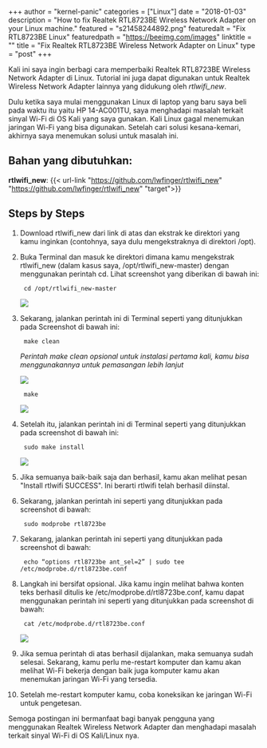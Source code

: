 +++
author = "kernel-panic"
categories = ["Linux"]
date = "2018-01-03"
description = "How to fix Realtek RTL8723BE Wireless Network Adapter on your Linux machine."
featured = "s21458244892.png"
featuredalt = "Fix RTL8723BE Linux"
featuredpath = "https://beeimg.com/images"
linktitle = ""
title = "Fix Realtek RTL8723BE Wireless Network Adapter on Linux"
type = "post"
+++

Kali ini saya ingin berbagi cara memperbaiki Realtek RTL8723BE Wireless Network Adapter di Linux. Tutorial ini juga dapat digunakan untuk Realtek Wireless Network Adapter lainnya yang didukung oleh *rtlwifi_new*.

Dulu ketika saya mulai menggunakan Linux di laptop yang baru saya beli pada waktu itu yaitu HP 14-AC001TU, saya menghadapi masalah terkait sinyal Wi-Fi di OS Kali yang saya gunakan. Kali Linux gagal menemukan jaringan Wi-Fi yang bisa digunakan. Setelah cari solusi kesana-kemari, akhirnya saya menemukan solusi untuk masalah ini.

## Bahan yang dibutuhkan:

**rtlwifi_new**: {{< url-link "https://github.com/lwfinger/rtlwifi_new" "https://github.com/lwfinger/rtlwifi_new" "target">}}

## Steps by Steps

1. Download rtlwifi_new dari link di atas dan ekstrak ke direktori yang kamu inginkan (contohnya, saya dulu mengekstraknya di direktori /opt).

2. Buka Terminal dan masuk ke direktori dimana kamu mengekstrak rtlwifi_new (dalam kasus saya, /opt/rtlwifi_new-master) dengan menggunakan perintah cd. Lihat screenshot yang diberikan di bawah ini:

		cd /opt/rtlwifi_new-master 

	![](https://beeimg.com/images/e05271428911.png) 

3. Sekarang, jalankan perintah ini di Terminal seperti yang ditunjukkan pada Screenshot di bawah ini:

		make clean
		
	*Perintah make clean opsional untuk instalasi pertama kali, kamu bisa menggunakannya untuk pemasangan lebih lanjut*
	
	![](https://beeimg.com/images/g24109131372.png) 

		make
	
	![](https://beeimg.com/images/a70166279382.png) 

4. Setelah itu, jalankan perintah ini di Terminal seperti yang ditunjukkan pada screenshot di bawah ini:

		sudo make install

	![](https://beeimg.com/images/f14402084732.png) 

5. Jika semuanya baik-baik saja dan berhasil, kamu akan melihat pesan "Install rtlwifi SUCCESS". Ini berarti rtlwifi telah berhasil diinstal.

6. Sekarang, jalankan perintah ini seperti yang ditunjukkan pada screenshot di bawah:

		sudo modprobe rtl8723be
		
7. Sekarang, jalankan perintah ini seperti yang ditunjukkan pada screenshot di bawah:

		echo “options rtl8723be ant_sel=2” | sudo tee /etc/modprobe.d/rtl8723be.conf
		
8. Langkah ini bersifat opsional. Jika kamu ingin melihat bahwa konten teks berhasil ditulis ke /etc/modprobe.d/rtl8723be.conf, kamu dapat menggunakan perintah ini seperti yang ditunjukkan pada screenshot di bawah:

		cat /etc/modprobe.d/rtl8723be.conf
		
	![](https://beeimg.com/images/o17619625722.png) 

9. Jika semua perintah di atas berhasil dijalankan, maka semuanya sudah selesai. Sekarang, kamu perlu me-restart komputer dan kamu akan melihat Wi-Fi bekerja dengan baik juga komputer kamu akan menemukan jaringan Wi-Fi yang tersedia.

10. Setelah me-restart komputer kamu, coba koneksikan ke jaringan Wi-Fi untuk pengetesan.

Semoga postingan ini bermanfaat bagi banyak pengguna yang menggunakan Realtek Wireless Network Adapter dan menghadapi masalah terkait sinyal Wi-Fi di OS Kali/Linux nya.
